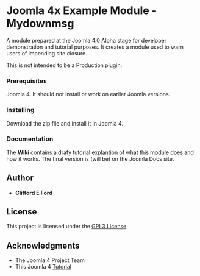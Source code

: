 # Joomla 4x Example Module - Mydownmsg

A module prepared at the Joomla 4.0 Alpha stage for 
developer demonstration and tutorial purposes. 
It creates a module used to warn users of impending
site closure.

This is not intended to be a Production plugin.

### Prerequisites

Joomla 4. It should not install or work on earlier Joomla versions.

### Installing

Download the zip file and install it in Joomla 4.

### Documentation

The **Wiki** contains a drafy tutorial explantion of what this module does and how it works.
The final version is (will be) on the Joomla Docs site.

## Author

* **Clifford E Ford**

## License

This project is licensed under the [GPL3 License](http://www.gnu.org/licenses/gpl-3.0.html)

## Acknowledgments

* The Joomla 4 Project Team
* This Joomla 4 [Tutorial](https://docs.joomla.org/J4.x:Creating_a_Simple_Module)

